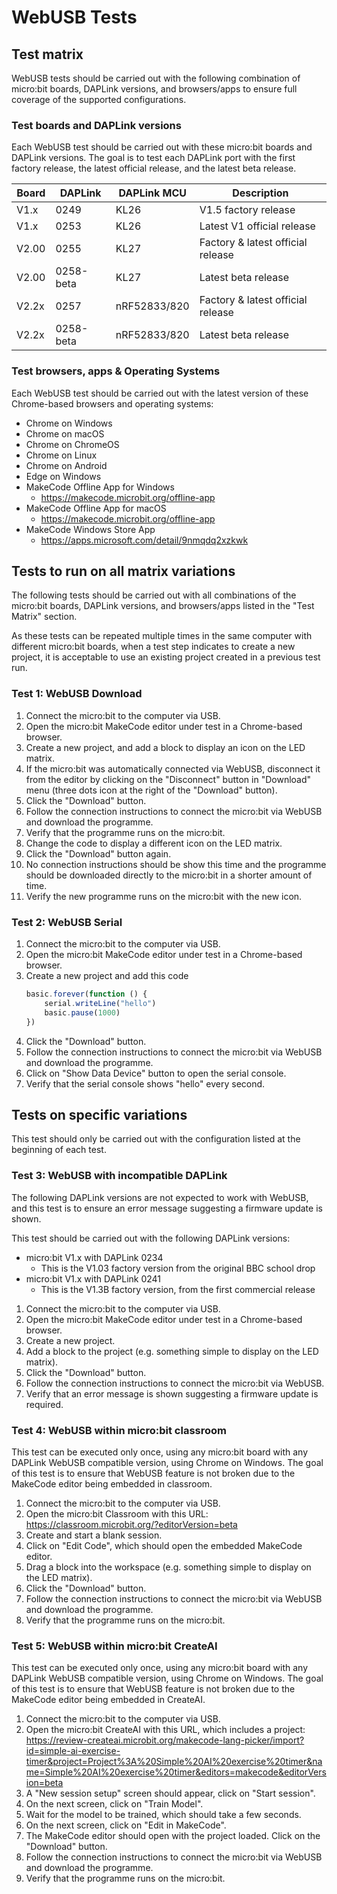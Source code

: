 # WebUSB Tests

## Test matrix

WebUSB tests should be carried out with the following combination of
micro:bit boards, DAPLink versions, and browsers/apps to ensure full coverage
of the supported configurations.

### Test boards and DAPLink versions

Each WebUSB test should be carried out with these micro:bit boards and
DAPLink versions.
The goal is to test each DAPLink port with the first factory release,
the latest official release, and the latest beta release.

| Board | DAPLink   | DAPLink MCU  | Description                       |
| ----- | --------- | ------------ | --------------------------------- |
| V1.x  | 0249      | KL26         | V1.5 factory release              |
| V1.x  | 0253      | KL26         | Latest V1 official release        |
| V2.00 | 0255      | KL27         | Factory & latest official release |
| V2.00 | 0258-beta | KL27         | Latest beta release               |
| V2.2x | 0257      | nRF52833/820 | Factory & latest official release |
| V2.2x | 0258-beta | nRF52833/820 | Latest beta release               |

### Test browsers, apps & Operating Systems

Each WebUSB test should be carried out with the latest version of these
Chrome-based browsers and operating systems:

- Chrome on Windows
- Chrome on macOS
- Chrome on ChromeOS
- Chrome on Linux
- Chrome on Android
- Edge on Windows
- MakeCode Offline App for Windows
    - https://makecode.microbit.org/offline-app
- MakeCode Offline App for macOS
    - https://makecode.microbit.org/offline-app
- MakeCode Windows Store App
    - https://apps.microsoft.com/detail/9nmqdq2xzkwk

## Tests to run on all matrix variations

The following tests should be carried out with all combinations of the
micro:bit boards, DAPLink versions, and browsers/apps listed in the
"Test Matrix" section.

As these tests can be repeated multiple times in the same computer with
different micro:bit boards, when a test step indicates to create a new project,
it is acceptable to use an existing project created in a previous test run.

### Test 1: WebUSB Download

1. Connect the micro:bit to the computer via USB.
2. Open the micro:bit MakeCode editor under test in a Chrome-based browser.
3. Create a new project, and add a block to display an icon on the LED matrix.
4. If the micro:bit was automatically connected via WebUSB, disconnect it from
   the editor by clicking on the "Disconnect" button in "Download" menu
   (three dots icon at the right of the "Download" button).
5. Click the "Download" button.
6. Follow the connection instructions to connect the micro:bit via WebUSB and
   download the programme.
7. Verify that the programme runs on the micro:bit.
8. Change the code to display a different icon on the LED matrix.
9. Click the "Download" button again.
10. No connection instructions should be show this time and the programme
    should be downloaded directly to the micro:bit in a shorter amount of time.
11. Verify the new programme runs on the micro:bit with the new icon.

### Test 2: WebUSB Serial

1. Connect the micro:bit to the computer via USB.
2. Open the micro:bit MakeCode editor under test in a Chrome-based browser.
3. Create a new project and add this code
    ```javascript
    basic.forever(function () {
        serial.writeLine("hello")
        basic.pause(1000)
    })
    ```
5. Click the "Download" button.
6. Follow the connection instructions to connect the micro:bit via WebUSB and
   download the programme.
7. Click on "Show Data Device" button to open the serial console.
8. Verify that the serial console shows "hello" every second.

## Tests on specific variations

This test should only be carried out with the configuration listed at the
beginning of each test.

### Test 3: WebUSB with incompatible DAPLink

The following DAPLink versions are not expected to work with WebUSB, and
this test is to ensure an error message suggesting a firmware update is shown.

This test should be carried out with the following DAPLink versions:
- micro:bit V1.x with DAPLink 0234
    - This is the V1.03 factory version from the original BBC school drop
- micro:bit V1.x with DAPLink 0241
    - This is the V1.3B factory version, from the first commercial release

1. Connect the micro:bit to the computer via USB.
2. Open the micro:bit MakeCode editor under test in a Chrome-based browser.
3. Create a new project.
4. Add a block to the project (e.g. something simple to display on the LED
   matrix).
5. Click the "Download" button.
6. Follow the connection instructions to connect the micro:bit via WebUSB.
7. Verify that an error message is shown suggesting a firmware update is
   required.

### Test 4: WebUSB within micro:bit classroom

This test can be executed only once, using any micro:bit board with any
DAPLink WebUSB compatible version, using Chrome on Windows.
The goal of this test is to ensure that WebUSB feature is not broken due to
the MakeCode editor being embedded in classroom.

1. Connect the micro:bit to the computer via USB.
2. Open the micro:bit Classroom with this URL:
    https://classroom.microbit.org/?editorVersion=beta
3. Create and start a blank session.
4. Click on "Edit Code", which should open the embedded MakeCode editor.
5. Drag a block into the workspace (e.g. something simple to display on the LED
   matrix).
6. Click the "Download" button.
7. Follow the connection instructions to connect the micro:bit via WebUSB and
   download the programme.
8. Verify that the programme runs on the micro:bit.

### Test 5: WebUSB within micro:bit CreateAI

This test can be executed only once, using any micro:bit board with any
DAPLink WebUSB compatible version, using Chrome on Windows.
The goal of this test is to ensure that WebUSB feature is not broken due to
the MakeCode editor being embedded in CreateAI.

1. Connect the micro:bit to the computer via USB.
2. Open the micro:bit CreateAI with this URL, which includes a project:
     https://review-createai.microbit.org/makecode-lang-picker/import?id=simple-ai-exercise-timer&project=Project%3A%20Simple%20AI%20exercise%20timer&name=Simple%20AI%20exercise%20timer&editors=makecode&editorVersion=beta
3. A "New session setup" screen should appear, click on "Start session".
4. On the next screen, click on "Train Model".
5. Wait for the model to be trained, which should take a few seconds.
6. On the next screen, click on "Edit in MakeCode".
7. The MakeCode editor should open with the project loaded. Click on the
   "Download" button.
8. Follow the connection instructions to connect the micro:bit via WebUSB and
   download the programme.
9. Verify that the programme runs on the micro:bit.
